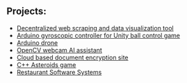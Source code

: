 <h2>Projects:</h2>

  - [Decentralized web scraping and data visualization tool](https://github.com/rijul04/KoiiV2)
  - [Arduino gyroscopic controller for Unity ball control game](https://github.com/pyinnyarKyaw/Unity-Ball-Control-With-Arduino-Controller)
  - [Arduino drone](https://github.com/pyinnyarKyaw/Arduino-Drone)
  - [OpenCV webcam AI assistant]()
  - [Cloud based document encryption site](https://github.com/Namgyal-Norbu/Cloud-Computing)
  - [C++ Asteroids game](https://github.com/Pyinnyar-Kyaw/Games-Tech-Asteroids-CW)
  - [Restaurant Software Systems](https://github.com/pyinnyarKyaw/Lancaster-Software-Systems)
